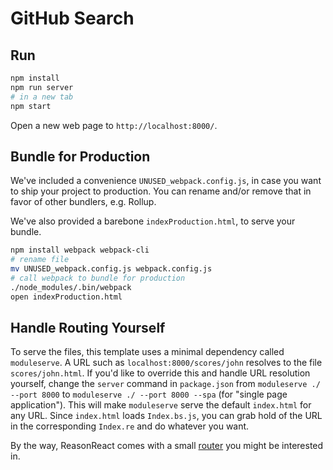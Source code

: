 # GitHub Search

## Run

```sh
npm install
npm run server
# in a new tab
npm start
```

Open a new web page to `http://localhost:8000/`.

## Bundle for Production

We've included a convenience `UNUSED_webpack.config.js`, in case you want to ship your project to production. You can rename and/or remove that in favor of other bundlers, e.g. Rollup.

We've also provided a barebone `indexProduction.html`, to serve your bundle.

```sh
npm install webpack webpack-cli
# rename file
mv UNUSED_webpack.config.js webpack.config.js
# call webpack to bundle for production
./node_modules/.bin/webpack
open indexProduction.html
```

## Handle Routing Yourself

To serve the files, this template uses a minimal dependency called `moduleserve`. A URL such as `localhost:8000/scores/john` resolves to the file `scores/john.html`. If you'd like to override this and handle URL resolution yourself, change the `server` command in `package.json` from `moduleserve ./ --port 8000` to `moduleserve ./ --port 8000 --spa` (for "single page application"). This will make `moduleserve` serve the default `index.html` for any URL. Since `index.html` loads `Index.bs.js`, you can grab hold of the URL in the corresponding `Index.re` and do whatever you want.

By the way, ReasonReact comes with a small [router](https://reasonml.github.io/reason-react/docs/en/router) you might be interested in.
